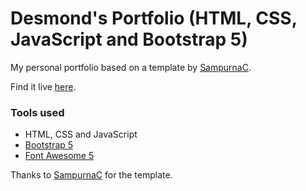 Desmond's Portfolio (HTML, CSS, JavaScript and Bootstrap 5)
=======

My personal portfolio based on a template by [SampurnaC](https://github.com/SampurnaC).

Find it live [here](https://desmond-portfolio.vercel.app/). 

### Tools used 
* HTML, CSS and JavaScript
* [Bootstrap 5](https://getbootstrap.com/docs/5.0/getting-started/introduction/)
* [Font Awesome 5](https://fontawesome.com/)

Thanks to [SampurnaC](https://github.com/SampurnaC) for the template. 
